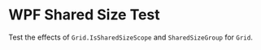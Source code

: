 # WPF Shared Size Test

Test the effects of `Grid.IsSharedSizeScope` and `SharedSizeGroup` for `Grid`.
